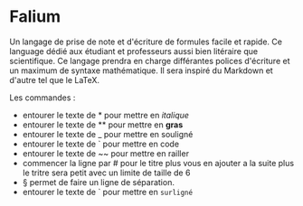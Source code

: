 # Falium
Un langage de prise de note et d'écriture de formules facile et rapide. Ce language dédié aux étudiant et professeurs aussi bien litéraire que scientifique. Ce langage prendra en charge différantes polices d'écriture et un maximum de syntaxe mathématique. Il sera inspiré du Markdown et d'autre tel que le LaTeX.

Les commandes :

- entourer le texte de * pour mettre en *italique*
- entourer le texte de ** pour mettre en **gras**
- entourer le texte de _ pour mettre en souligné
- entourer le texte de ` pour mettre en code
- entourer le texte de ~~ pour mettre en railler
- commencer la ligne par # pour le titre plus vous en ajouter a la suite plus le tritre sera petit avec un limite de taille de 6
- § permet de faire un ligne de séparation.
- entourer le texte de \` pour mettre en `surligné`

